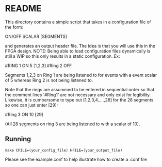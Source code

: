 # README

This directory contains a simple script that takes in a configuration file of the form:

ON/OFF		SCALAR		[SEGMENTS]

and generates an output header file. The idea is that you will use this in the FPGA design.
NOTE: Being able to load configuration files dynamically is still a WIP so this only results in 
	  a static configuration.
Ex: 

#RING 1
ON		5		[1,2,3]
#Ring 2
OFF

Segments 1,2,3 on Ring 1 are being listened to for events with a event scalar of 5 whereas Ring 2 is not being listened to. 

Note that the rings are assummed to be entered in sequential order so that the comment lines '#Ring1' are not necessary and only exist for legibility.
Likewise, it is cumbersome to type out [1,2,3,4,....,28] for the 28 segments so one can just enter [29]:

#Ring 3
ON		10		[29]

(All 28 segments on ring 3 are being listened to with a scalar of 10). 


## Running
```make CFILE=(your_config_file) HFILE=(your_output_file)```


Please see the example.conf to help illustrate how to create a .conf file
